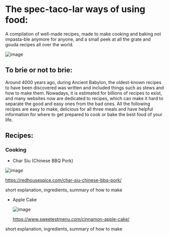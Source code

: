 # The spec-taco-lar ways of using food: 
A compilation of well-made recipes, made to make cooking and baking not impasta-ble anymore for anyone, and a small peek at all the grate and gouda recipes all over the world.

![image](https://github.com/user-attachments/assets/03668d7c-2ff2-420f-82fe-1e8636aa2f5d)

## To brie or not to brie: 
Around 4000 years ago, during Ancient Babylon, the oldest-known recipes to have been discovered was written and included things such as stews and how to make them. Nowadays, it is estimated for billions of recipes to exist, and many websites now are dedicated to recipes, which can make it hard to separate the good and easy ones from the bad ones. All the following recipes are easy to make, delicious for all three meals and have helpful information for where to get prepared to cook or bake the best food of your life. 



## Recipes:

### Cooking
- Char Siu (Chinese BBQ Pork)

![image](https://github.com/user-attachments/assets/322e7afd-2d6c-4925-9bd7-93b44f13ef31)

  https://redhousespice.com/char-siu-chinese-bbq-pork/

  short explanation, 
  ingredients, 
  summary of how to make

  - Apple Cake

    ![image](https://github.com/user-attachments/assets/a67c294e-317e-480c-bd56-8b118dbe9f68)

    https://www.sweetestmenu.com/cinnamon-apple-cake/

  short explanation, 
  ingredients, 
  summary of how to make


